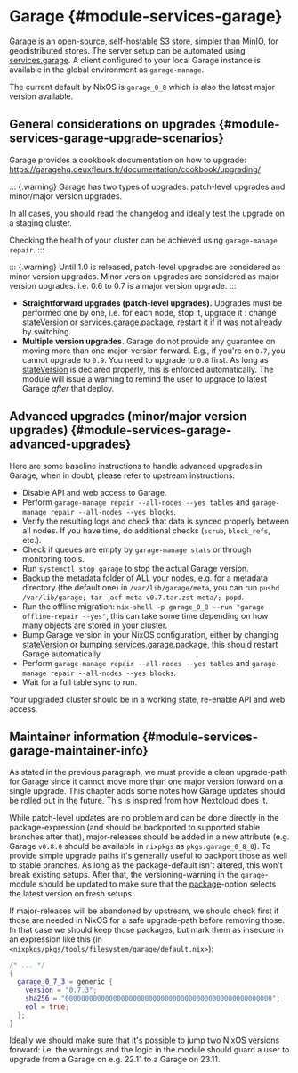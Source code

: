 # Garage {#module-services-garage}

[Garage](https://garagehq.deuxfleurs.fr/)
is an open-source, self-hostable S3 store, simpler than MinIO, for geodistributed stores.
The server setup can be automated using
[services.garage](#opt-services.garage.enable). A
 client configured to your local Garage instance is available in
 the global environment as `garage-manage`.

The current default by NixOS is `garage_0_8` which is also the latest
major version available.

## General considerations on upgrades {#module-services-garage-upgrade-scenarios}

Garage provides a cookbook documentation on how to upgrade:
<https://garagehq.deuxfleurs.fr/documentation/cookbook/upgrading/>

::: {.warning}
Garage has two types of upgrades: patch-level upgrades and minor/major version upgrades.

In all cases, you should read the changelog and ideally test the upgrade on a staging cluster.

Checking the health of your cluster can be achieved using `garage-manage repair`.
:::

::: {.warning}
Until 1.0 is released, patch-level upgrades are considered as minor version upgrades.
Minor version upgrades are considered as major version upgrades.
i.e. 0.6 to 0.7 is a major version upgrade.
:::

  - **Straightforward upgrades (patch-level upgrades).**
    Upgrades must be performed one by one, i.e. for each node, stop it, upgrade it : change [stateVersion](#opt-system.stateVersion) or [services.garage.package](#opt-services.garage.package), restart it if it was not already by switching.
  - **Multiple version upgrades.**
    Garage do not provide any guarantee on moving more than one major-version forward.
    E.g., if you're on `0.7`, you cannot upgrade to `0.9`.
    You need to upgrade to `0.8` first.
    As long as [stateVersion](#opt-system.stateVersion) is declared properly,
    this is enforced automatically. The module will issue a warning to remind the user to upgrade to latest
    Garage *after* that deploy.

## Advanced upgrades (minor/major version upgrades) {#module-services-garage-advanced-upgrades}

Here are some baseline instructions to handle advanced upgrades in Garage, when in doubt, please refer to upstream instructions.

  - Disable API and web access to Garage.
  - Perform `garage-manage repair --all-nodes --yes tables` and `garage-manage repair --all-nodes --yes blocks`.
  - Verify the resulting logs and check that data is synced properly between all nodes.
    If you have time, do additional checks (`scrub`, `block_refs`, etc.).
  - Check if queues are empty by `garage-manage stats` or through monitoring tools.
  - Run `systemctl stop garage` to stop the actual Garage version.
  - Backup the metadata folder of ALL your nodes, e.g. for a metadata directory (the default one) in `/var/lib/garage/meta`,
    you can run `pushd /var/lib/garage; tar -acf meta-v0.7.tar.zst meta/; popd`.
  - Run the offline migration: `nix-shell -p garage_0_8 --run "garage offline-repair --yes"`, this can take some time depending on how many objects are stored in your cluster.
  - Bump Garage version in your NixOS configuration, either by changing [stateVersion](#opt-system.stateVersion) or bumping [services.garage.package](#opt-services.garage.package), this should restart Garage automatically.
  - Perform `garage-manage repair --all-nodes --yes tables` and `garage-manage repair --all-nodes --yes blocks`.
  - Wait for a full table sync to run.

Your upgraded cluster should be in a working state, re-enable API and web access.

## Maintainer information {#module-services-garage-maintainer-info}

As stated in the previous paragraph, we must provide a clean upgrade-path for Garage
since it cannot move more than one major version forward on a single upgrade. This chapter
adds some notes how Garage updates should be rolled out in the future.
This is inspired from how Nextcloud does it.

While patch-level updates are no problem and can be done directly in the
package-expression (and should be backported to supported stable branches after that),
major-releases should be added in a new attribute (e.g. Garage `v0.8.0`
should be available in `nixpkgs` as `pkgs.garage_0_8_0`).
To provide simple upgrade paths it's generally useful to backport those as well to stable
branches. As long as the package-default isn't altered, this won't break existing setups.
After that, the versioning-warning in the `garage`-module should be
updated to make sure that the
[package](#opt-services.garage.package)-option selects the latest version
on fresh setups.

If major-releases will be abandoned by upstream, we should check first if those are needed
in NixOS for a safe upgrade-path before removing those. In that case we should keep those
packages, but mark them as insecure in an expression like this (in
`<nixpkgs/pkgs/tools/filesystem/garage/default.nix>`):
```nix
/* ... */
{
  garage_0_7_3 = generic {
    version = "0.7.3";
    sha256 = "0000000000000000000000000000000000000000000000000000";
    eol = true;
  };
}
```

Ideally we should make sure that it's possible to jump two NixOS versions forward:
i.e. the warnings and the logic in the module should guard a user to upgrade from a
Garage on e.g. 22.11 to a Garage on 23.11.

